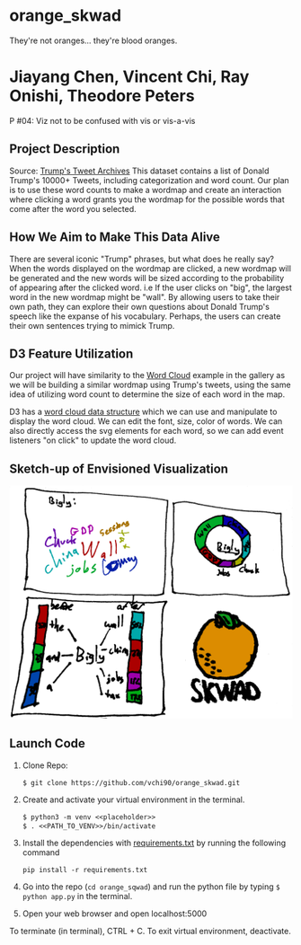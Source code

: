 # orange_skwad
They're not oranges... they're blood oranges.
# Jiayang Chen, Vincent Chi, Ray Onishi, Theodore Peters
P #04: Viz not to be confused with vis or vis-a-vis

## Project Description
Source: [Trump's Tweet Archives](http://www.trumptwitterarchive.com/)
This dataset contains a list of Donald Trump's 10000+ Tweets, including categorization and word count.
Our plan is to use these word counts to make a wordmap and create an interaction where clicking a word grants you the wordmap for the possible words that come after the word you selected.

## How We Aim to Make This Data Alive
There are several iconic "Trump" phrases, but what does he really say? 
When the words displayed on the wordmap are clicked, a new wordmap will be generated and the new words will be sized according to the probability of appearing after the clicked word. i.e If the user clicks on "big", the largest word in the new wordmap might be "wall". By allowing users to take their own path, they can explore their own questions about Donald Trump's speech like the expanse of his vocabulary. Perhaps, the users can create their own sentences trying to mimick Trump.
## D3 Feature Utilization
Our project will have similarity to the [Word Cloud](https://www.jasondavies.com/wordcloud/) example in the gallery as we will be building a similar wordmap using Trump's tweets, using the same idea of utilizing word count to determine the size of each word in the map. 

D3 has a [word cloud data structure](http://bl.ocks.org/joews/9697914) which we can use and manipulate to display the word cloud. We can edit the font, size, color of words. We can also directly access the svg elements for each word, so we can add event listeners "on click" to update the word cloud.

## Sketch-up of Envisioned Visualization

<img src="sketch.png">

## Launch Code
1. Clone Repo:
    ```
    $ git clone https://github.com/vchi90/orange_skwad.git
    ```
    
2. Create and activate your virtual environment in the terminal.
    ```
    $ python3 -m venv <<placeholder>>
    $ . <<PATH_TO_VENV>>/bin/activate
    ```

4. Install the dependencies with [requirements.txt](requirements.txt) by running the following command  
    ```
    pip install -r requirements.txt
    ```
    
5. Go into the repo (```cd orange_sqwad```) and run the python file by typing ```$ python app.py``` in the terminal.

6. Open your web browser and open localhost:5000

To terminate (in terminal), CTRL + C. To exit virtual environment, deactivate.
